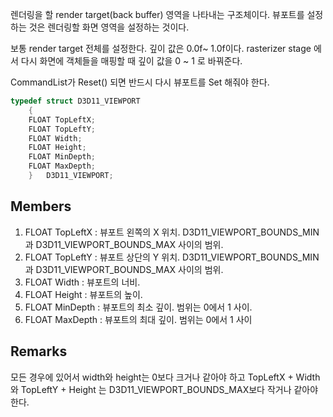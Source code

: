 렌더링을 할 render target(back buffer) 영역을 나타내는 구조체이다. 뷰포트를 설정하는 것은 렌더링할 화면 영역을 설정하는 것이다. 

보통 render target 전체를 설정한다. 깊이 값은 0.0f~ 1.0f이다. rasterizer stage 에서 다시 화면에 객체들을 매핑할 때 깊이 값을 0 ~ 1 로 바꿔준다. 

CommandList가 Reset() 되면 반드시 다시 뷰포트를 Set 해줘야 한다.

```c++
typedef struct D3D11_VIEWPORT
    {
    FLOAT TopLeftX;
    FLOAT TopLeftY;
    FLOAT Width;
    FLOAT Height;
    FLOAT MinDepth;
    FLOAT MaxDepth;
    } 	D3D11_VIEWPORT;
```

## Members

1. FLOAT TopLeftX : 뷰포트 왼쪽의 X 위치. D3D11_VIEWPORT_BOUNDS_MIN과 D3D11_VIEWPORT_BOUNDS_MAX 사이의 범위.
2. FLOAT TopLeftY : 뷰포트 상단의 Y 위치. D3D11_VIEWPORT_BOUNDS_MIN과 D3D11_VIEWPORT_BOUNDS_MAX 사이의 범위.
3. FLOAT Width : 뷰포트의 너비.
4. FLOAT Height : 뷰포트의 높이.
5. FLOAT MinDepth : 뷰포트의 최소 깊이. 범위는 0에서 1 사이.
6. FLOAT MaxDepth : 뷰포트의 최대 깊이. 범위는 0에서 1 사이

## Remarks

모든 경우에 있어서 width와 height는 0보다 크거나 같아야 하고  TopLeftX + Width 와 TopLeftY + Height 는 D3D11_VIEWPORT_BOUNDS_MAX보다 작거나 같아야 한다.

